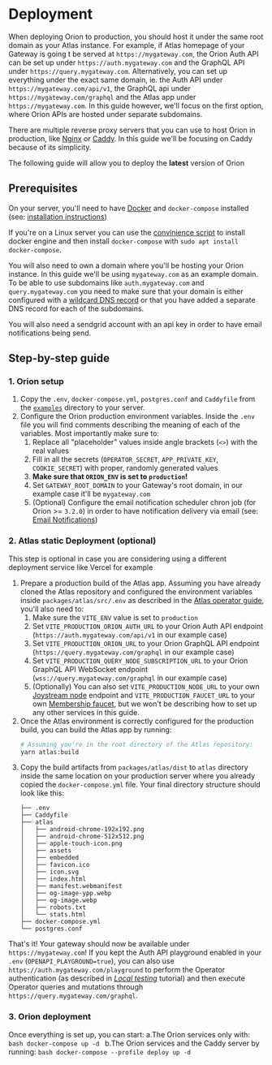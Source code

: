# Deployment

When deploying Orion to production, you should host it under the same root domain as your Atlas instance. For example, if Atlas homepage of your Gateway is going t be served at `https://mygateway.com`, the Orion Auth API can be set up under `https://auth.mygateway.com` and the GraphQL API under `https://query.mygateway.com`. Alternatively, you can set up everything under the exact same domain, ie. the Auth API under `https://mygateway.com/api/v1`, the GraphQL api under `https://mygateway.com/graphql` and the Atlas app under `https://mygateway.com`. In this guide however, we'll focus on the first option, where Orion APIs are hosted under separate subdomains.

There are multiple reverse proxy servers that you can use to host Orion in production, like [Nginx](https://www.nginx.com/) or [Caddy](https://caddyserver.com/). In this guide we'll be focusing on Caddy because of its simplicity.

The following guide will allow you to deploy the **latest** version of Orion

## Prerequisites

On your server, you'll need to have [Docker](https://docs.docker.com/) and `docker-compose` installed (see: [installation instructions](https://docs.docker.com/engine/install/))

If you're on a Linux server you can use the [convinience script](https://docs.docker.com/engine/install/ubuntu/#install-using-the-convenience-script) to install docker engine and then install `docker-compose` with `sudo apt install docker-compose`.


You will also need to own a domain where you'll be hosting your Orion instance. In this guide we'll be using `mygateway.com` as an example domain. To be able to use subdomains like `auth.mygateway.com` and `query.mygateway.com` you need to make sure that your domain is either configured with a [wildcard DNS record](https://developers.cloudflare.com/dns/manage-dns-records/reference/wildcard-dns-records/) or that you have added a separate DNS record for each of the subdomains.

You will also need a sendgrid account with an api key in order to have email notifications being send.

## Step-by-step guide

### 1. Orion setup
1. Copy the `.env`, `docker-compose.yml`, `postgres.conf` and `Caddyfile` from the [`examples`](../examples/) directory to your server.
1. Configure the Orion production environment variables. Inside the `.env` file you will find comments describing the meaning of each of the variables. Most importantly make sure to:
    1. Replace all "placeholder" values inside angle brackets (`<>`) with the real values
    1. Fill in all the secrets (`OPERATOR_SECRET`, `APP_PRIVATE_KEY`, `COOKIE_SECRET`) with proper, randomly generated values
    1. **Make sure that `ORION_ENV` is set to `production`!**
    1. Set `GATEWAY_ROOT_DOMAIN` to your Gateway's root domain, in our example case it'll be `mygateway.com`
    1. (Optional) Configure the email notification scheduler chron job (for Orion >= `3.2.0`) in order to have notification delivery via email (see: [Email Notifications](./email-notifications.md))

### 2. Atlas static Deployment (optional)
This step is optional in case you are considering using a different deployment service like Vercel for example

1. Prepare a production build of the Atlas app. Assuming you have already cloned the Atlas repository and configured the environment variables inside `packages/atlas/src/.env` as described in the [Atlas operator guide](https://github.com/Joystream/atlas/blob/master/docs/operator-guide.md), you'll also need to:
    1. Make sure the `VITE_ENV` value is set to `production`
    1. Set `VITE_PRODUCTION_ORION_AUTH_URL` to your Orion Auth API endpoint (`https://auth.mygateway.com/api/v1` in our example case)
    1. Set `VITE_PRODUCTION_ORION_URL` to your Orion GraphQL API endpoint (`https://query.mygateway.com/graphql` in our example case)
    1. Set `VITE_PRODUCTION_QUERY_NODE_SUBSCRIPTION_URL` to your Orion GraphQL API WebSocket endpoint (`wss://query.mygateway.com/graphql` in our example case)
    1. (Optionally) You can also set `VITE_PRODUCTION_NODE_URL` to your own [Joystream node](https://github.com/Joystream/joystream/tree/master/bin/node) endpoint and `VITE_PRODUCTION_FAUCET_URL` to your own [Membership faucet](https://github.com/Joystream/membership-faucet), but we won't be describing how to set up any other services in this guide.
1. Once the Atlas environment is correctly configured for the production build, you can build the Atlas app by running:
    ```bash
    # Assuming you're in the root directory of the Atlas repository:
    yarn atlas:build
    ```
1. Copy the build artifacts from `packages/atlas/dist` to `atlas` directory inside the same location on your production server where you already copied the `docker-compose.yml` file. Your final directory structure should look like this:
    ```
    ├── .env
    ├── Caddyfile
    ├── atlas
    │   ├── android-chrome-192x192.png
    │   ├── android-chrome-512x512.png
    │   ├── apple-touch-icon.png
    │   ├── assets
    │   ├── embedded
    │   ├── favicon.ico
    │   ├── icon.svg
    │   ├── index.html
    │   ├── manifest.webmanifest
    │   ├── og-image-ypp.webp
    │   ├── og-image.webp
    │   ├── robots.txt
    │   └── stats.html
    ├── docker-compose.yml
    └── postgres.conf
    ```

That's it! Your gateway should now be available under `https://mygateway.com`!
If you kept the Auth API playground enabled in your `.env` (`OPENAPI_PLAYGROUND=true`), you can also use `https://auth.mygateway.com/playground` to perform the Operator authentication (as described in _[Local testing](./local-testing.md#authentication)_ tutorial) and then execute Operator queries and mutations through `https://query.mygateway.com/graphql`.

### 3. Orion deployment
Once everything is set up, you can start:
a.The Orion services only with:
    ```bash
    docker-compose up -d
    ```
b.The Orion services and the Caddy server by running:
    ```bash
    docker-compose --profile deploy up -d
    ```